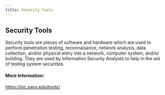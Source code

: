 ```yaml
---
title: Security Tools
---
```

## Security Tools

Security tools are pieces of software and hardware which are used to perform penetration testing, reconnaisance, network analysis, data collection, and/or physical entry into a network, computer system, and/or building. They are used by Information Security Analysts to help in the aid of testing system securities.

<!-- The article goes here, in GitHub-flavored Markdown. Feel free to add YouTube videos, images, and CodePen/JSBin embeds  -->




#### More Information:
<!-- Please add any articles you think might be helpful to read before writing the article -->

https://isc.sans.edu/tools/ 
